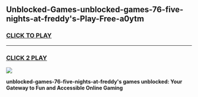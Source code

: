 
## Unblocked-Games-unblocked-games-76-five-nights-at-freddy's-Play-Free-a0ytm
<h3>
<a href="https://premium76.site?title=unblocked-games-76-five-nights-at-freddy's&ref=21A">CLICK TO PLAY</a></h3>
<hr>

<h3>
<a href="https://premium76.site?title=unblocked-games-76-five-nights-at-freddy's&ref=21A">CLICK 2 PLAY</a>
  
</h3>

<a href="https://premium76.site?title=unblocked-games-76-five-nights-at-freddy's&ref=21A"><img src="https://clearcache.store/games.png"></a>


**unblocked-games-76-five-nights-at-freddy's games unblocked: Your Gateway to Fun and Accessible Online Gaming**
